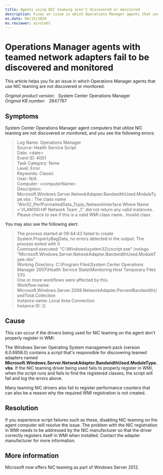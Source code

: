 ```yaml
---
title: Agents using NIC teaming aren't discovered or monitored
description: Fixes an issue in which Operations Manager agents that use NIC teaming are not discovered or monitored.
ms.date: 04/15/2024
ms.reviewer: ainslebl
---
```

# Operations Manager agents with teamed network adapters fail to be discovered and monitored

This article helps you fix an issue in which Operations Manager agents that use NIC teaming are not discovered or monitored.

_Original product version:_ &nbsp; System Center Operations Manager  
_Original KB number:_ &nbsp; 2847767

## Symptoms

System Center Operations Manager agent computers that utilize NIC teaming are not discovered or monitored, and you see the following errors:

> Log Name:       Operations Manager  
> Source:            Health Service Script  
> Date:               \<date>  
> Event ID:          4001  
> Task Category: None  
> Level:              Error  
> Keywords:       Classic  
> User:              N/A  
> Computer:      \<computerName>  
> Description: Microsoft.Windows.Server.NetwokAdapter.BandwidthUsed.ModuleType.vbs : The class name 'Win32_PerfFormattedData_Tcpip_NetworkInterface Where Name ='VLAN100:HP Network Team _1'' did not return any valid instances.  Please check to see if this is a valid WMI class name.. Invalid class

You may also see the following alert:

> The process started at 09:44:43 failed to create System.PropertyBagData, no errors detected in the output. The process exited with 0  
> Command executed: "C:\Windows\system32\cscript.exe" /nologo "Microsoft.Windows.Server.NetwokAdapter.BandwidthUsed.ModuleType.vbs"  
> Working Directory: C:\Program Files\System Center Operations Manager 2007\Health Service State\Monitoring Host Temporary Files 23\\\\  
> One or more workflows were affected by this.  
> Workflow name: Microsoft.Windows.Server.2008.NetworkAdapter.PercentBandwidthUsedTotal.Collection  
> Instance name: Local Area Connection  
> Instance ID: {}

## Cause

This can occur if the drivers being used for NIC teaming on the agent don't properly register in WMI.

The Windows Server Operating System management pack (version 6.0.6958.0) contains a script that's responsible for discovering teamed adapters named **Microsoft.Windows.Server.NetwokAdapter.BandwidthUsed.ModuleType.vbs**. If the NIC teaming driver being used fails to properly register in WMI, when the script runs and fails to find the registered classes, the script will fail and log the errors above.

Many teaming NIC drivers also fail to register performance counters that can also be a reason why the required WMI registration is not created.

## Resolution

If you experience script failures such as these, disabling NIC teaming on the agent computer will resolve the issue. The problem with the NIC registration in WMI needs to be addressed by the NIC manufacturer so that the driver correctly registers itself in WMI when installed. Contact the adapter manufacturer for more information.

## More information

Microsoft now offers NIC teaming as part of Windows Server 2012.
